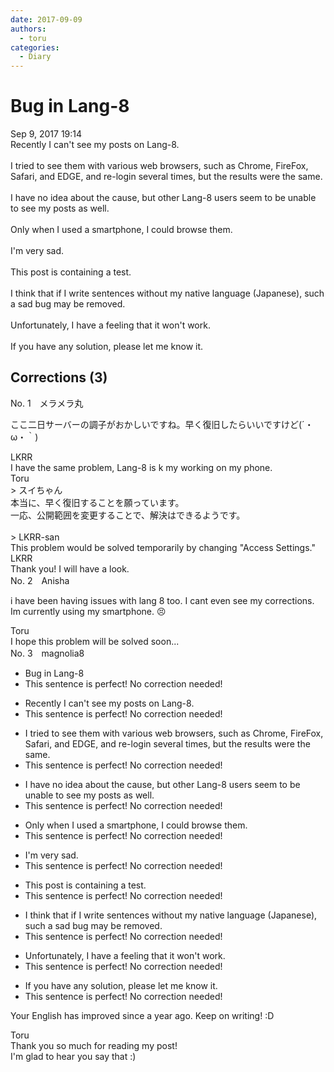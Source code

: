 ```yaml
---
date: 2017-09-09
authors:
  - toru
categories:
  - Diary
---
```


<h1 id="subject_show">Bug in Lang-8</h1>
<div class="date">Sep 9, 2017 19:14</div>
<div id="post"><div id="body_show_ori">
Recently I can't see my posts on Lang-8.<br/><br/>I tried to see them with various web browsers, such as Chrome, FireFox, Safari, and EDGE,  and re-login several times, but the results were the same.<br/><br/>I have no idea about the cause, but other Lang-8 users seem to be unable to see my posts as well.<br/><br/>Only when I used a smartphone, I could browse them.<br/><br/>I'm very sad.<br/><br/>This post is containing a test.<br/><br/>I think that if I write sentences without my native language (Japanese), such a sad bug may be removed.<br/><br/>Unfortunately, I have a feeling that it won't work.<br/><br/>If you have any solution, please let me know it.
</div></div>

<!-- more -->


## Corrections (3)
<div id="block"><div class="first_name"> No. 1　<span class="just_name">メラメラ丸</span></div><div id="block2">
<p class="comment_small">
 ここ二日サーバーの調子がおかしいですね。早く復旧したらいいですけど(´・ω・｀)
</p>

</div><div class="name"><span class="just_name">LKRR</span><br>
I have the same problem, Lang-8 is k my working on my phone. 
</div>
<div class="name"><span class="just_name">Toru</span><br>
&gt; スイちゃん<br/>本当に、早く復旧することを願っています。<br/>一応、公開範囲を変更することで、解決はできるようです。<br/><br/>&gt; LKRR-san<br/>This problem would be solved temporarily by changing "Access Settings."
</div>
<div class="name"><span class="just_name">LKRR</span><br>
Thank you! I will have a look.
</div>
</div>
<div id="block"><div class="first_name"> No. 2　<span class="just_name">Anisha</span></div><div id="block2">
<p class="comment_small">
 i have been having issues with lang 8 too. I cant even see my corrections. Im currently using my smartphone. 😣
</p>

</div><div class="name"><span class="just_name">Toru</span><br>
I hope this problem will be solved soon...
</div>
</div>
<div id="block"><div class="first_name"> No. 3　<span class="just_name">magnolia8</span></div><div id="block2">
<ul class="correction_field">
<li class="incorrect">Bug in Lang-8</li>
<li class="corrected perfect">This sentence is perfect! No correction needed!</li>
</ul>
<ul class="correction_field">
<li class="incorrect">Recently I can't see my posts on Lang-8.</li>
<li class="corrected perfect">This sentence is perfect! No correction needed!</li>
</ul>
<ul class="correction_field">
<li class="incorrect">I tried to see them with various web browsers, such as Chrome, FireFox, Safari, and EDGE,  and re-login several times, but the results were the same.</li>
<li class="corrected perfect">This sentence is perfect! No correction needed!</li>
</ul>
<ul class="correction_field">
<li class="incorrect">I have no idea about the cause, but other Lang-8 users seem to be unable to see my posts as well.</li>
<li class="corrected perfect">This sentence is perfect! No correction needed!</li>
</ul>
<ul class="correction_field">
<li class="incorrect">Only when I used a smartphone, I could browse them.</li>
<li class="corrected perfect">This sentence is perfect! No correction needed!</li>
</ul>
<ul class="correction_field">
<li class="incorrect">I'm very sad.</li>
<li class="corrected perfect">This sentence is perfect! No correction needed!</li>
</ul>
<ul class="correction_field">
<li class="incorrect">This post is containing a test.</li>
<li class="corrected perfect">This sentence is perfect! No correction needed!</li>
</ul>
<ul class="correction_field">
<li class="incorrect">I think that if I write sentences without my native language (Japanese), such a sad bug may be removed.</li>
<li class="corrected perfect">This sentence is perfect! No correction needed!</li>
</ul>
<ul class="correction_field">
<li class="incorrect">Unfortunately, I have a feeling that it won't work.</li>
<li class="corrected perfect">This sentence is perfect! No correction needed!</li>
</ul>
<ul class="correction_field">
<li class="incorrect">If you have any solution, please let me know it.</li>
<li class="corrected perfect">This sentence is perfect! No correction needed!</li>
</ul>
<p class="comment_small">
 Your English has improved since a year ago. Keep on writing! :D
</p>

</div><div class="name"><span class="just_name">Toru</span><br>
Thank you so much for reading my post!<br/>I'm glad to hear you say that :)
</div>
</div>
